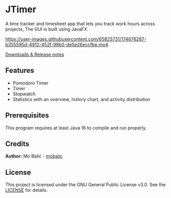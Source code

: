 # JTimer
A time tracker and timesheet  app that lets you track work hours across projects,  The GUI is built using JavaFX.






https://user-images.githubusercontent.com/65825731/174676267-b355595d-4912-452f-98b0-de5e26eccfbe.mp4







 [Downloads & Release notes](https://github.com/mobalic/JTimer/releases/tag/v0.1)


## Features
- Pomodoro Timer 
- Timer
- Stopwatch
- Statistics with an overview, history chart, and activity distribution

## Prerequisites
This program requires at least Java 16 to compile and run properly.

## Credits
**Author:** Mo Balić - [mobalic](https://github.com/mobalic)


## License
This project is licensed under the GNU General Public License v3.0. See the [LICENSE](https://github.com/mobalic/JTimer/blob/main/LICENSE) for details.
